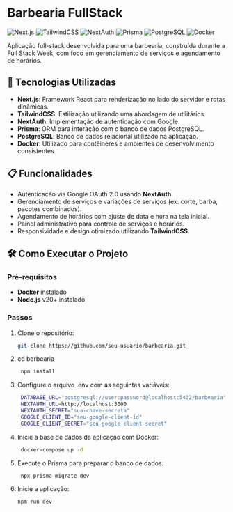# Barbearia FullStack

![Next.js](https://img.shields.io/badge/Next.js-12.0.7-blue)
![TailwindCSS](https://img.shields.io/badge/TailwindCSS-2.2.19-blueviolet)
![NextAuth](https://img.shields.io/badge/NextAuth-4.0.0-orange)
![Prisma](https://img.shields.io/badge/Prisma-3.0.2-green)
![PostgreSQL](https://img.shields.io/badge/PostgreSQL-13.4-blue)
![Docker](https://img.shields.io/badge/Docker-20.10.7-blue)

Aplicação full-stack desenvolvida para uma barbearia, construída durante a Full Stack Week, com foco em gerenciamento de serviços e agendamento de horários.

## 🚀 Tecnologias Utilizadas

- **Next.js**: Framework React para renderização no lado do servidor e rotas dinâmicas.
- **TailwindCSS**: Estilização utilizando uma abordagem de utilitários.
- **NextAuth**: Implementação de autenticação com Google.
- **Prisma**: ORM para interação com o banco de dados PostgreSQL.
- **PostgreSQL**: Banco de dados relacional utilizado na aplicação.
- **Docker**: Utilizado para contêineres e ambientes de desenvolvimento consistentes.

## 📋 Funcionalidades

- Autenticação via Google OAuth 2.0 usando **NextAuth**.
- Gerenciamento de serviços e variações de serviços (ex: corte, barba, pacotes combinados).
- Agendamento de horários com ajuste de data e hora na tela inicial.
- Painel administrativo para controle de serviços e horários.
- Responsividade e design otimizado utilizando **TailwindCSS**.

## 🛠️ Como Executar o Projeto

### Pré-requisitos

- **Docker** instalado
- **Node.js** v20+ instalado

### Passos

1. Clone o repositório:
   ```bash
   git clone https://github.com/seu-usuario/barbearia.git

2. cd barbearia
   ```bash
    npm install
3. Configure o arquivo .env com as seguintes variáveis:
   ```bash
    DATABASE_URL="postgresql://user:password@localhost:5432/barbearia"
    NEXTAUTH_URL=http://localhost:3000
    NEXTAUTH_SECRET="sua-chave-secreta"
    GOOGLE_CLIENT_ID="seu-google-client-id"
    GOOGLE_CLIENT_SECRET="seu-google-client-secret"
4. Inicie a base de dados da aplicação com Docker:
   ```bash
    docker-compose up -d

5. Execute o Prisma para preparar o banco de dados:
   ```bash
    npx prisma migrate dev

6. Inicie a aplicação:
    ```bash
    npm run dev
    






